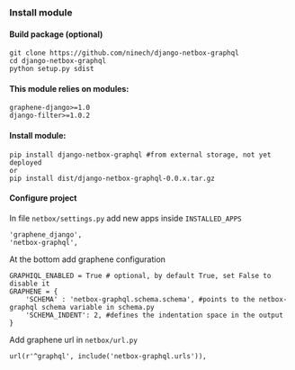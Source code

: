 ### Install module

#### Build package (optional)
    git clone https://github.com/ninech/django-netbox-graphql
    cd django-netbox-graphql
    python setup.py sdist

#### This module relies on modules:
    graphene-django>=1.0
    django-filter>=1.0.2
 
#### Install module:

    pip install django-netbox-graphql #from external storage, not yet deployed
    or     
    pip install dist/django-netbox-graphql-0.0.x.tar.gz

#### Configure project

In file  `netbox/settings.py` add new apps inside `INSTALLED_APPS` 
    
    'graphene_django',
    'netbox-graphql',
    
At the bottom add graphene configuration

    GRAPHIQL_ENABLED = True # optional, by default True, set False to disable it 
    GRAPHENE = {
        'SCHEMA' : 'netbox-graphql.schema.schema', #points to the netbox-graphql schema variable in schema.py
        'SCHEMA_INDENT': 2, #defines the indentation space in the output
    }
    
Add graphene url in `netbox/url.py`

    url(r'^graphql', include('netbox-graphql.urls')),